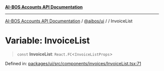 [**AI-BOS Accounts API Documentation**](../../../README.md)

***

[AI-BOS Accounts API Documentation](../../../README.md) / [@aibos/ui](../README.md) / [](../README.md) / InvoiceList

# Variable: InvoiceList

> `const` **InvoiceList**: `React.FC`\<`InvoiceListProps`\>

Defined in: [packages/ui/src/components/invoices/InvoiceList.tsx:71](https://github.com/pohlai88/accounts/blob/48103fb36d28b2b9bfb33472b6de2f719773cde9/packages/ui/src/components/invoices/InvoiceList.tsx#L71)
